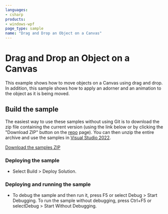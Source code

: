 ```yaml
---
languages:
- csharp
products:
- windows-wpf
page_type: sample
name: "Drag and Drop an Object on a Canvas"
---
```


# Drag and Drop an Object on a Canvas
This example shows how to move objects on a Canvas using drag and drop. In addition, this sample shows how to apply an adorner and an animation to the object as it is being moved.

## Build the sample
The easiest way to use these samples without using Git is to download the zip file containing the current version (using the link below or by clicking the "Download ZIP" button on the [repo](https://github.com/microsoft/WPF-Samples?tab=readme-ov-file) page). You can then unzip the entire archive and use the samples in [Visual Studio 2022](https://www.visualstudio.com/wpf-vs).

[Download the samples ZIP](../../../../archive/main.zip)

### Deploying the sample
- Select Build > Deploy Solution. 

### Deploying and running the sample
- To debug the sample and then run it, press F5 or select Debug >  Start Debugging. To run the sample without debugging, press Ctrl+F5 or selectDebug > Start Without Debugging. 


